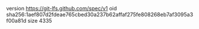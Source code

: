 version https://git-lfs.github.com/spec/v1
oid sha256:1aef807d2fdeae765cbed30a237b62affaf275fe808268eb7af3095a3f00a81d
size 4335
